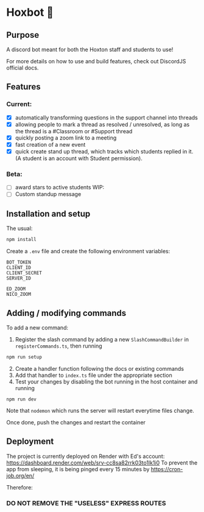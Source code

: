 # Hoxbot 🤖

## Purpose

A discord bot meant for both the Hoxton staff and students to use!

For more details on how to use and build features, check out DiscordJS official docs.

## Features
### Current:
- [x] automatically transforming questions in the support channel into threads
- [x] allowing people to mark a thread as resolved / unresolved, as long as the thread is a #Classroom or #Support thread
- [x] quickly posting a zoom link to a meeting
- [X] fast creation of a new event 
- [X] quick create stand up thread, which tracks which students replied in it. (A student is an account with Student permission).
### Beta:
- [ ] award stars to active students
WIP:
- [ ] Custom standup message

## Installation and setup

The usual:

```js
npm install
```

Create a `.env` file and create the following environment variables:
```
BOT_TOKEN
CLIENT_ID
CLIENT_SECRET
SERVER_ID

ED_ZOOM
NICO_ZOOM
```
## Adding / modifying commands

To add a new command:
1. Register the slash command by adding a new `SlashCommandBuilder` in `registerCommands.ts`, then running
```bash
npm run setup
```
2. Create a handler function following the docs or existing commands
3. Add that handler to `index.ts` file under the appropriate section 
4. Test your changes by disabling the bot running in the host container and 
running
 ```
 npm run dev
 ```
Note that `nodemon` which runs the server will restart everytime files change. 

Once done, push the changes and restart the container

## Deployment

The project is currently deployed on Render with Ed's account: https://dashboard.render.com/web/srv-cc8sa82rrk03to1lk1i0
To prevent the app from sleeping, it is being pinged every 15 minutes by https://cron-job.org/en/

Therefore:
### DO NOT REMOVE THE "USELESS" EXPRESS ROUTES
